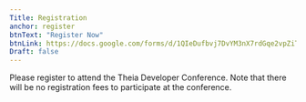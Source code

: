 ```yaml
---
Title: Registration
anchor: register
btnText: "Register Now"
btnLink: https://docs.google.com/forms/d/1QIeDufbvj7DvYM3nX7rdGqe2vpZiTdq-X5JYyag00Hc
Draft: false
---
```


Please register to attend the Theia Developer Conference. Note that there will be no registration fees to participate at the conference.

